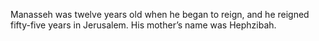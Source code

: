 Manasseh was twelve years old when he began to reign, and he reigned fifty-five years in Jerusalem. His mother’s name was Hephzibah.
